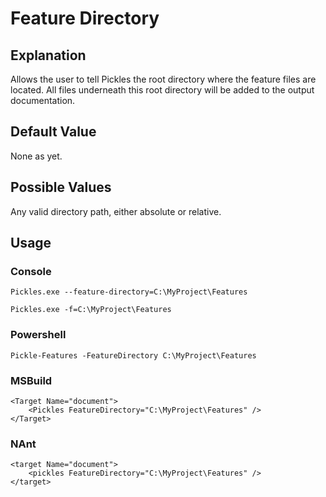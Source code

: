# Feature Directory


## Explanation

Allows the user to tell Pickles the root directory where the feature files are located.  All files underneath this root directory will be added to the output documentation.

## Default Value

None as yet.

## Possible Values

Any valid directory path, either absolute or relative.

## Usage

### Console

	Pickles.exe --feature-directory=C:\MyProject\Features

	Pickles.exe -f=C:\MyProject\Features

### Powershell

	Pickle-Features -FeatureDirectory C:\MyProject\Features

### MSBuild

    <Target Name="document">
        <Pickles FeatureDirectory="C:\MyProject\Features" />
    </Target>

### NAnt

    <target Name="document">
        <pickles FeatureDirectory="C:\MyProject\Features" />
    </target>
